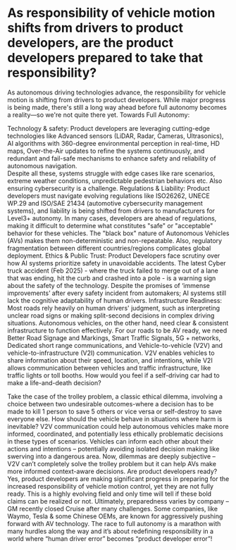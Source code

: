# As responsibility of vehicle motion shifts from drivers to product developers, are the product developers prepared to take that responsibility?

As autonomous driving technologies advance, the responsibility for vehicle motion is shifting from drivers to product developers. While major progress is being made, there's still a long way ahead before full autonomy becomes a reality—so we're not quite there yet.
Towards Full Autonomy:

Technology & safety: Product developers are leveraging cutting-edge technologies like Advanced sensors (LiDAR, Radar, Cameras, Ultrasonics), AI algorithms with 360-degree environmental perception in real-time, HD maps, Over-the-Air updates to refine the systems continuously, and redundant and fail-safe mechanisms to enhance safety and reliability of autonomous navigation.  
Despite all these, systems struggle with edge cases like rare scenarios, extreme weather conditions, unpredictable pedestrian behaviors etc. Also ensuring cybersecurity is a challenge.
Regulations & Liability: Product developers must navigate evolving regulations like ISO26262, UNECE WP.29 and ISO/SAE 21434 (automotive cybersecurity management systems), and liability is being shifted from drivers to manufacturers for Level3+ autonomy. In many cases, developers are ahead of regulations, making it difficult to determine what constitutes "safe" or "acceptable" behavior for these vehicles.
The "black box" nature of Autonomous Vehicles (AVs) makes them non-deterministic and non-repeatable. Also, regulatory fragmentation between different countries/regions complicates global deployment.
Ethics & Public Trust:  Product Developers face scrutiny over how AI systems prioritize safety in unavoidable accidents. The latest Cyber truck accident (Feb 2025) - where the truck failed to merge out of a lane that was ending, hit the curb and crashed into a pole - is a warning sign about the safety of the technology. 
Despite the promises of ‘immense improvements’ after every safety incident from automakers; AI systems still lack the cognitive adaptability of human drivers.
Infrastructure Readiness: Most roads rely heavily on human drivers' judgment, such as interpreting unclear road signs or making split-second decisions in complex driving situations. Autonomous vehicles, on the other hand, need clear & consistent infrastructure to function effectively. For our roads to be AV ready, we need Better Road Signage and Markings, Smart Traffic Signals, 5G + networks, Dedicated short range communications, and Vehicle-to-vehicle (V2V) and vehicle-to-infrastructure (V2I) communication. 
V2V enables vehicles to share information about their speed, location, and intentions, while V2I allows communication between vehicles and traffic infrastructure, like traffic lights or toll booths. 
How would you feel if a self-driving car had to make a life-and-death decision?

Take the case of the trolley problem, a classic ethical dilemma, involving a choice between two undesirable outcomes-where a decision has to be made to kill 1 person to save 5 others or vice versa or self-destroy to save everyone else. How should the vehicle behave in situations where harm is inevitable? 
V2V communication could help autonomous vehicles make more informed, coordinated, and potentially less ethically problematic decisions in these types of scenarios. Vehicles can inform each other about their actions and intentions – potentially avoiding isolated decision making like swerving into a dangerous area. 
Now, dilemmas are deeply subjective – V2V can’t completely solve the trolley problem but it can help AVs make more informed context-aware decisions.
Are product developers ready?
Yes, product developers are making significant progress in preparing for the increased responsibility of vehicle motion control, yet they are not fully ready. This is a highly evolving field and only time will tell if these bold claims can be realized or not. 
Ultimately, preparedness varies by company – GM recently closed Cruise after many challenges. Some companies, like Waymo, Tesla & some Chinese OEMs, are known for aggressively pushing forward with AV technology. 
The race to full autonomy is a marathon with many hurdles along the way and it’s about redefining responsibility in a world where “human driver error” becomes “product developer error”!

